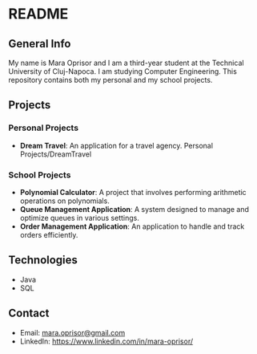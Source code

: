 # README

## General Info
My name is Mara Oprisor and I am a third-year student at the Technical University of Cluj-Napoca. I am studying Computer Engineering. This repository contains both my personal and my school projects.

## Projects

### Personal Projects
- **Dream Travel**: An application for a travel agency.
                    Personal Projects/DreamTravel

### School Projects
- **Polynomial Calculator**: A project that involves performing arithmetic operations on polynomials.
- **Queue Management Application**: A system designed to manage and optimize queues in various settings.
- **Order Management Application**: An application to handle and track orders efficiently.

## Technologies
- Java
- SQL

## Contact
- Email: mara.oprisor@gmail.com
- LinkedIn: https://www.linkedin.com/in/mara-oprisor/

